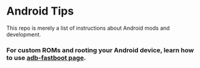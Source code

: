 # Android Tips

This repo is merely a list of instructions about Android mods and development.

### For custom ROMs and rooting your Android device, learn how to use [adb-fastboot page](https://github.com/inkVerb/Pinker/blob/master/Android/adb-fastboot.md).
